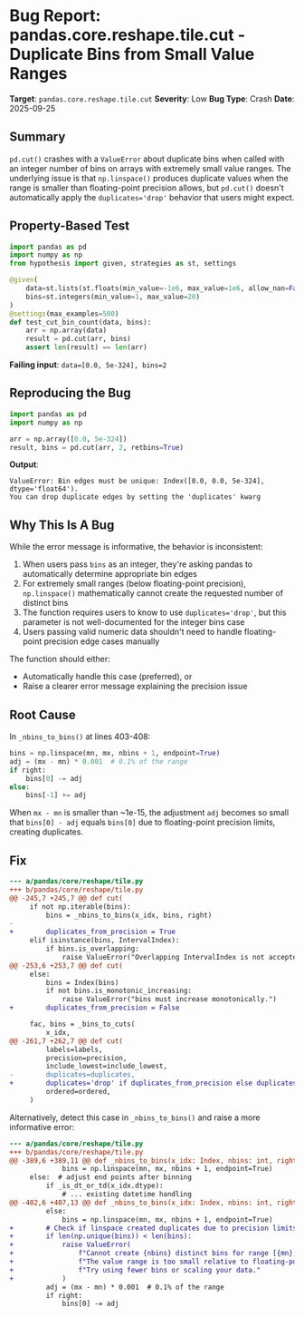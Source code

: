 # Bug Report: pandas.core.reshape.tile.cut - Duplicate Bins from Small Value Ranges

**Target**: `pandas.core.reshape.tile.cut`
**Severity**: Low
**Bug Type**: Crash
**Date**: 2025-09-25

## Summary

`pd.cut()` crashes with a `ValueError` about duplicate bins when called with an integer number of bins on arrays with extremely small value ranges. The underlying issue is that `np.linspace()` produces duplicate values when the range is smaller than floating-point precision allows, but `pd.cut()` doesn't automatically apply the `duplicates='drop'` behavior that users might expect.

## Property-Based Test

```python
import pandas as pd
import numpy as np
from hypothesis import given, strategies as st, settings

@given(
    data=st.lists(st.floats(min_value=-1e6, max_value=1e6, allow_nan=False, allow_infinity=False), min_size=1, max_size=100),
    bins=st.integers(min_value=1, max_value=20)
)
@settings(max_examples=500)
def test_cut_bin_count(data, bins):
    arr = np.array(data)
    result = pd.cut(arr, bins)
    assert len(result) == len(arr)
```

**Failing input**: `data=[0.0, 5e-324], bins=2`

## Reproducing the Bug

```python
import pandas as pd
import numpy as np

arr = np.array([0.0, 5e-324])
result, bins = pd.cut(arr, 2, retbins=True)
```

**Output**:
```
ValueError: Bin edges must be unique: Index([0.0, 0.0, 5e-324], dtype='float64').
You can drop duplicate edges by setting the 'duplicates' kwarg
```

## Why This Is A Bug

While the error message is informative, the behavior is inconsistent:

1. When users pass `bins` as an integer, they're asking pandas to automatically determine appropriate bin edges
2. For extremely small ranges (below floating-point precision), `np.linspace()` mathematically cannot create the requested number of distinct bins
3. The function requires users to know to use `duplicates='drop'`, but this parameter is not well-documented for the integer bins case
4. Users passing valid numeric data shouldn't need to handle floating-point precision edge cases manually

The function should either:
- Automatically handle this case (preferred), or
- Raise a clearer error message explaining the precision issue

## Root Cause

In `_nbins_to_bins()` at lines 403-408:

```python
bins = np.linspace(mn, mx, nbins + 1, endpoint=True)
adj = (mx - mn) * 0.001  # 0.1% of the range
if right:
    bins[0] -= adj
else:
    bins[-1] += adj
```

When `mx - mn` is smaller than ~1e-15, the adjustment `adj` becomes so small that `bins[0] - adj` equals `bins[0]` due to floating-point precision limits, creating duplicates.

## Fix

```diff
--- a/pandas/core/reshape/tile.py
+++ b/pandas/core/reshape/tile.py
@@ -245,7 +245,7 @@ def cut(
     if not np.iterable(bins):
         bins = _nbins_to_bins(x_idx, bins, right)
-
+        duplicates_from_precision = True
     elif isinstance(bins, IntervalIndex):
         if bins.is_overlapping:
             raise ValueError("Overlapping IntervalIndex is not accepted.")
@@ -253,6 +253,7 @@ def cut(
     else:
         bins = Index(bins)
         if not bins.is_monotonic_increasing:
             raise ValueError("bins must increase monotonically.")
+        duplicates_from_precision = False

     fac, bins = _bins_to_cuts(
         x_idx,
@@ -261,7 +262,7 @@ def cut(
         labels=labels,
         precision=precision,
         include_lowest=include_lowest,
-        duplicates=duplicates,
+        duplicates='drop' if duplicates_from_precision else duplicates,
         ordered=ordered,
     )
```

Alternatively, detect this case in `_nbins_to_bins()` and raise a more informative error:

```diff
--- a/pandas/core/reshape/tile.py
+++ b/pandas/core/reshape/tile.py
@@ -389,6 +389,11 @@ def _nbins_to_bins(x_idx: Index, nbins: int, right: bool) -> Index:
             bins = np.linspace(mn, mx, nbins + 1, endpoint=True)
     else:  # adjust end points after binning
         if _is_dt_or_td(x_idx.dtype):
             # ... existing datetime handling
@@ -402,6 +407,13 @@ def _nbins_to_bins(x_idx: Index, nbins: int, right: bool) -> Index:
         else:
             bins = np.linspace(mn, mx, nbins + 1, endpoint=True)
+        # Check if linspace created duplicates due to precision limits
+        if len(np.unique(bins)) < len(bins):
+            raise ValueError(
+                f"Cannot create {nbins} distinct bins for range [{mn}, {mx}]. "
+                f"The value range is too small relative to floating-point precision. "
+                f"Try using fewer bins or scaling your data."
+            )
         adj = (mx - mn) * 0.001  # 0.1% of the range
         if right:
             bins[0] -= adj
```